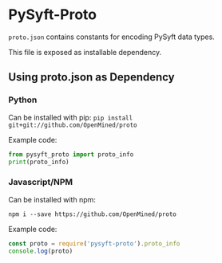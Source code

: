 # PySyft-Proto

`proto.json` contains constants for encoding PySyft data types.

This file is exposed as installable dependency.

## Using proto.json as Dependency

### Python

Can be installed with pip:
`pip install git+git://github.com/OpenMined/proto`

Example code:

```python
from pysyft_proto import proto_info
print(proto_info)
```

### Javascript/NPM

Can be installed with npm:

`npm i --save https://github.com/OpenMined/proto`

Example code:

```js
const proto = require('pysyft-proto').proto_info
console.log(proto)
```

